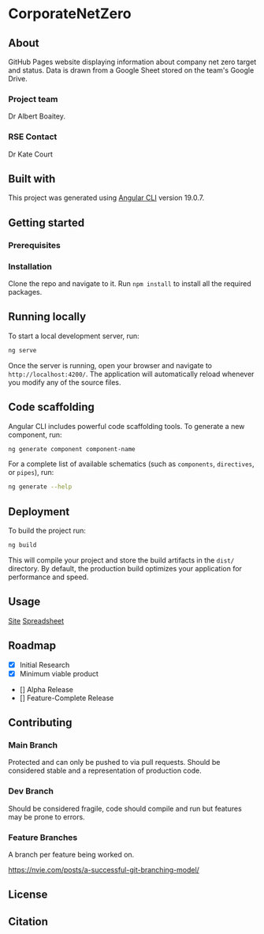 # CorporateNetZero



## About 
GitHub Pages website displaying information about company net zero target and status. Data is drawn from a Google Sheet stored on the team's Google Drive.

### Project team
Dr Albert Boaitey. 

### RSE Contact 
Dr Kate Court

## Built with
This project was generated using [Angular CLI](https://github.com/angular/angular-cli) version 19.0.7.

## Getting started

### Prerequisites 

### Installation
Clone the repo and navigate to it. Run ```npm install``` to install all the required packages.

## Running locally

To start a local development server, run:

```bash
ng serve
```

Once the server is running, open your browser and navigate to `http://localhost:4200/`. The application will automatically reload whenever you modify any of the source files.

## Code scaffolding

Angular CLI includes powerful code scaffolding tools. To generate a new component, run:

```bash
ng generate component component-name
```

For a complete list of available schematics (such as `components`, `directives`, or `pipes`), run:

```bash
ng generate --help
```

## Deployment

To build the project run:

```bash
ng build
```

This will compile your project and store the build artifacts in the `dist/` directory. By default, the production build optimizes your application for performance and speed.


## Usage

[Site]()
[Spreadsheet](https://docs.google.com/spreadsheets/d/1kIRn2RuUiMKBEuEtkPRRMJxG3NMRpu1lnuuhiV93zE0/edit?usp=sharing)


## Roadmap

- [x] Initial Research  
- [x] Minimum viable product  
- [] Alpha Release  
- [] Feature-Complete Release  

## Contributing

### Main Branch
Protected and can only be pushed to via pull requests. Should be considered stable and a representation of production code.

### Dev Branch
Should be considered fragile, code should compile and run but features may be prone to errors.

### Feature Branches
A branch per feature being worked on.

https://nvie.com/posts/a-successful-git-branching-model/

## License

## Citation
